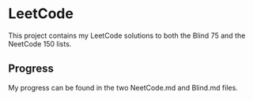 # LeetCode

This project contains my LeetCode solutions to both the Blind 75 and the NeetCode 150 lists.

## Progress

My progress can be found in the two NeetCode.md and Blind.md files.
